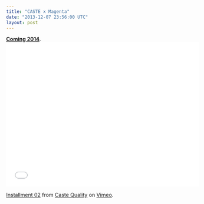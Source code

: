 ```yaml
---
title: "CASTE x Magenta"
date: "2013-12-07 23:56:00 UTC"
layout: post
---
```


<p><a href="https://www.magentaskateboards.com"><strong>Coming 2014</strong></a>.<iframe allowfullscreen="" frameborder="0" height="393" mozallowfullscreen="" src="//player.vimeo.com/video/81305762" webkitallowfullscreen="" width="524"></iframe></p>

<p><a href="https://vimeo.com/81305762">Installment 02</a> from <a href="https://vimeo.com/user16108071">Caste Quality</a> on <a href="https://vimeo.com">Vimeo</a>.</p>
